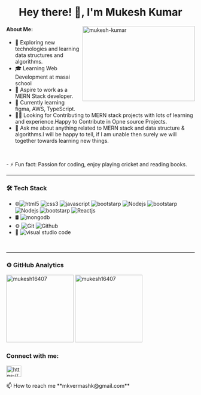 <h1 align="center">Hey there! 👋, I'm Mukesh Kumar</h1>
<div>
 <img align="right"" src="https://github.com/Mukesh16407/Mukesh16407/assets/66511917/d602bda1-0594-4039-a3d8-59f2a9382407" alt="mukesh-kumar" height="200" width="300"/>
 <h4 align="left">About Me:</h4>
 <ul  align="left">
  <li> 🙂 Exploring new technologies and learning data structures and algorithms.</li>
  <li> 🎓   Learning Web Development at masai school</li>
  <li> 💼   Aspire to work as a MERN Stack developer.</li>
  <li> 🌱   Currently learning figma, AWS, TypeScript.</li>
   <li> 👯‍♂️   Looking for Contributing to MERN stack projects with lots of learning and experience.Happy to Contribute in Opne source Projects.</li>
  <li>💬   Ask me about anything related to MERN stack and data structure & algorithms.I will be happy to tell, if
        I am unable then surely we will together towards learning new things.</li>
 </ul>
</div>
<br/>
<p>- ⚡ Fun fact: Passion for coding, enjoy playing cricket and reading books.</p>
<hr/>
<h3 align="left">🛠  Tech Stack</h3>
<ul>
 <li>🌐<img src="https://camo.githubusercontent.com/b1720e127ee280daab63f84b508b29abe2540b02f5f57675765ad07da1315241/68747470733a2f2f696d672e736869656c64732e696f2f62616467652f2d48544d4c352d3333333333333f7374796c653d666c6174266c6f676f3d48544d4c35"alt="html5"/>
       <img src="https://camo.githubusercontent.com/c38a05ab57aea563f73ae6b4aad7f556faa734d4077a7b52a2081b41ce27da40/68747470733a2f2f696d672e736869656c64732e696f2f62616467652f2d4353532d3333333333333f7374796c653d666c6174266c6f676f3d43535333266c6f676f436f6c6f723d313537324236"alt="css3"/>
 <img src="https://camo.githubusercontent.com/848defb760c0adff4362c04283f254f633ea8eff177c1640b209429d0e3d7627/68747470733a2f2f696d672e736869656c64732e696f2f62616467652f2d4a6176615363726970742d3333333333333f7374796c653d666c6174266c6f676f3d6a617661736372697074"alt="javascript"/>
  <img src="https://camo.githubusercontent.com/8c7439e0902b02ff15f065b0ca02eb7d37d5021e088a872a4c9d2ed5cc9b513d/68747470733a2f2f696d672e736869656c64732e696f2f62616467652f2d426f6f7473747261702d3333333333333f7374796c653d666c6174266c6f676f3d626f6f747374726170266c6f676f436f6c6f723d353633443743"alt="bootstarp"/> <img src="https://camo.githubusercontent.com/7659585b1e4c20c318f170a540852bfdb675907e3f70d05dc29cf5bde1081250/68747470733a2f2f696d672e736869656c64732e696f2f62616467652f2d4e6f64652e6a732d3333333333333f7374796c653d666c6174266c6f676f3d6e6f64652e6a73"alt="Nodejs"/>
   <img src="https://camo.githubusercontent.com/8c7439e0902b02ff15f065b0ca02eb7d37d5021e088a872a4c9d2ed5cc9b513d/68747470733a2f2f696d672e736869656c64732e696f2f62616467652f2d426f6f7473747261702d3333333333333f7374796c653d666c6174266c6f676f3d626f6f747374726170266c6f676f436f6c6f723d353633443743"alt="bootstarp"/> <img src="https://camo.githubusercontent.com/7659585b1e4c20c318f170a540852bfdb675907e3f70d05dc29cf5bde1081250/68747470733a2f2f696d672e736869656c64732e696f2f62616467652f2d4e6f64652e6a732d3333333333333f7374796c653d666c6174266c6f676f3d6e6f64652e6a73"alt="Nodejs"/>
   <img src="https://camo.githubusercontent.com/bbb3bd0ea0466a6d9b595e9cd84b30cbb4315b821c34806d0834d5b1770fb2e5/68747470733a2f2f696d672e736869656c64732e696f2f62616467652f2d457870726573732e6a732d3333333333333f7374796c653d666c6174266c6f676f3d457870726573734a53"alt="bootstarp"/> 
  <img src="https://camo.githubusercontent.com/b8f9baf34dfa59e5cf63be744777f8f01596535a4bcc1502df3cf39a71d41c23/68747470733a2f2f696d672e736869656c64732e696f2f62616467652f2d52656163742d3333333333333f7374796c653d666c6174266c6f676f3d7265616374"alt="Reactjs"/></li>
 <li>  
🛢    <img src="https://camo.githubusercontent.com/1814b15b1b854f64349da244483a9b0091db7109bbb725d9c5f1dc0231100be1/68747470733a2f2f696d672e736869656c64732e696f2f62616467652f2d4d6f6e676f44422d3333333333333f7374796c653d666c6174266c6f676f3d6d6f6e676f6462"alt="mongodb"/>
 </li>
  <li>  
⚙️  <img src="https://camo.githubusercontent.com/3ea1c940cc08da19f16d17ca0c4704397dac1f12a1bb73f1174ae504c3e80a85/68747470733a2f2f696d672e736869656c64732e696f2f62616467652f2d4769742d3333333333333f7374796c653d666c6174266c6f676f3d676974"alt="Git"/>
    <img src="https://camo.githubusercontent.com/544426317a6c6226b7f6b3367232378ea367aa5001a41da4f302a77f9959909f/68747470733a2f2f696d672e736869656c64732e696f2f62616467652f2d4769744875622d3333333333333f7374796c653d666c6174266c6f676f3d676974687562"alt="Github"/>
 </li>
 <li>🔧 
  <img src="https://camo.githubusercontent.com/194ae9b0be9bfd4caedab16de320d3987f4c144112461590a206262d21eb769b/68747470733a2f2f696d672e736869656c64732e696f2f62616467652f2d56697375616c25323053747564696f253230436f64652d3333333333333f7374796c653d666c6174266c6f676f3d76697375616c2d73747564696f2d636f6465266c6f676f436f6c6f723d303037414343"
   alt="visual studio code"/>
 </li>
</ul>
<br/>
<hr/>
<h3 align="left">⚙️ GitHub Analytics</h3>
<div >
  <img  src="https://github-readme-stats.vercel.app/api?username=mukesh16407&show_icons=true&locale=en" alt="mukesh16407" 
height="180rem" style="max-width:100%;"/>
 <img src="https://github-readme-stats.vercel.app/api/top-langs?username=mukesh16407&show_icons=true&locale=en&layout=compact" alt="mukesh16407"
height="180rem" style="max-width:100%;" />
</div>
<div>
 <h3 align="left">Connect with me:</h3>
<p align="left">
<a href="https://linkedin.com/in/https://www.linkedin.com/in/mukesh-kumar-464273229/" target="blank"><img align="center" src="https://raw.githubusercontent.com/rahuldkjain/github-profile-readme-generator/master/src/images/icons/Social/linked-in-alt.svg" alt="https://www.linkedin.com/in/mukesh-kumar-464273229/" height="30" width="40" /></a>

</p>
 📫 How to reach me **mkvermashk@gmail.com**
</div>




